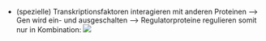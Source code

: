 - (spezielle) Transkriptionsfaktoren interagieren mit anderen Proteinen --> Gen wird ein- und ausgeschalten
--> Regulatorproteine regulieren somit nur in Kombination:
![](Pasted%20image%2020240112162226.png)

